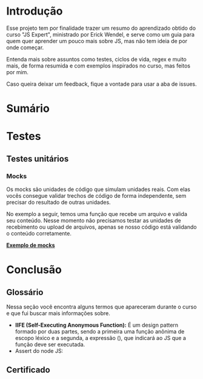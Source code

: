 # Introdução
Esse projeto tem por finalidade trazer um resumo do aprendizado obtido do curso "JS Expert", ministrado por Erick Wendel, e serve como um guia para quem quer aprender um pouco mais sobre JS, mas não tem ideia de por onde começar.

Entenda mais sobre assuntos como testes, ciclos de vida, regex e muito mais, de forma resumida e com exemplos inspirados no curso, mas feitos por mim.

Caso queira deixar um feedback, fique a vontade para usar a aba de issues.

# Sumário

# Testes

## Testes unitários

### Mocks
Os mocks são unidades de código que simulam unidades reais. Com elas vocês consegue validar trechos de código de forma independente, sem precisar do resultado de outras unidades.

No exemplo a seguir, temos uma função que recebe um arquivo e valida seu conteúdo. Nesse momento não precisamos testar as unidades de recebimento ou upload de arquivos, apenas se nosso código está validando o conteúdo corretamente.

**[Exemplo de mocks](https://github.com/thamiavicente/js-expert/tree/main/Exemplos/1-Mocks)**

# Conclusão

## Glossário
Nessa seção você encontra alguns termos que apareceram durante o curso e que fui buscar mais informações sobre.
- **IIFE (Self-Executing Anonymous Function):** É um design pattern formado por duas partes, sendo a primeira uma função anônima de escopo léxico e a segunda, a expressão (), que indicará ao JS que a função deve ser executada.
- Assert do node JS:
  
## Certificado
